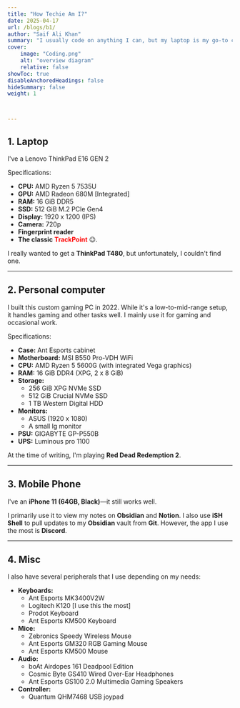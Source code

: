 ```yaml
---
title: "How Techie Am I?"
date: 2025-04-17
url: /blogs/b1/
author: "Saif Ali Khan"
summary: "I usually code on anything I can, but my laptop is my go-to companion. I also have a personal computer, but I use it only for gaming."
cover:
    image: "Coding.png"
    alt: "overview diagram"
    relative: false
showToc: true
disableAnchoredHeadings: false
hideSummary: false
weight: 1



---
```


## 1. Laptop

I've a Lenovo ThinkPad E16 GEN 2

Specifications:
- **CPU:** AMD Ryzen 5 7535U
- **GPU:** AMD Radeon 680M [Integrated]
- **RAM:** 16 GiB DDR5
- **SSD:** 512 GiB M.2 PCle Gen4
- **Display:** 1920 x 1200 (IPS)
- **Camera:** 720p
- **Fingerprint reader** 
- **The classic** <strong style="color:red">TrackPoint</strong> 😉.

I really wanted to get a **ThinkPad T480**, but unfortunately, I couldn't find one.

---

## 2. Personal computer

I built this custom gaming PC in 2022. While it's a low-to-mid-range setup, 
it handles gaming and other tasks well. I mainly use it for gaming and occasional work.

Specifications:
- **Case:** Ant Esports cabinet
- **Motherboard:** MSI B550 Pro-VDH WiFi
- **CPU:** AMD Ryzen 5 5600G (with integrated Vega graphics)
- **RAM:** 16 GiB DDR4 (XPG, 2 x 8 GiB)
- **Storage:**
  - 256 GiB XPG NVMe SSD
  - 512 GiB Crucial NVMe SSD
  - 1 TB Western Digital HDD
- **Monitors:**
  - ASUS (1920 x 1080)
  - A small lg monitor
- **PSU:** GIGABYTE GP-P550B
- **UPS:** Luminous pro 1100

At the time of writing, I'm playing **Red Dead Redemption 2**.

---

## 3. Mobile Phone

I've an **iPhone 11 (64GB, Black)**—it still works well.

I primarily use it to view my notes on **Obsidian** and **Notion**.
I also use **iSH Shell** to pull updates to my **Obsidian** vault from **Git**. 
However, the app I use the most is **Discord**.

---

## 4. Misc

I also have several peripherals that I use depending on my needs:

- **Keyboards:**
  - Ant Esports MK3400V2W
  - Logitech K120 [I use this the most]
  - Prodot Keyboard
  - Ant Esports KM500 Keyboard
- **Mice:**
  - Zebronics Speedy Wireless Mouse
  - Ant Esports GM320 RGB Gaming Mouse
  - Ant Esports KM500 Mouse
- **Audio:**
  - boAt Airdopes 161 Deadpool Edition
  - Cosmic Byte GS410 Wired Over-Ear Headphones
  - Ant Esports GS100 2.0 Multimedia Gaming Speakers
- **Controller:**
  - Quantum QHM7468 USB joypad